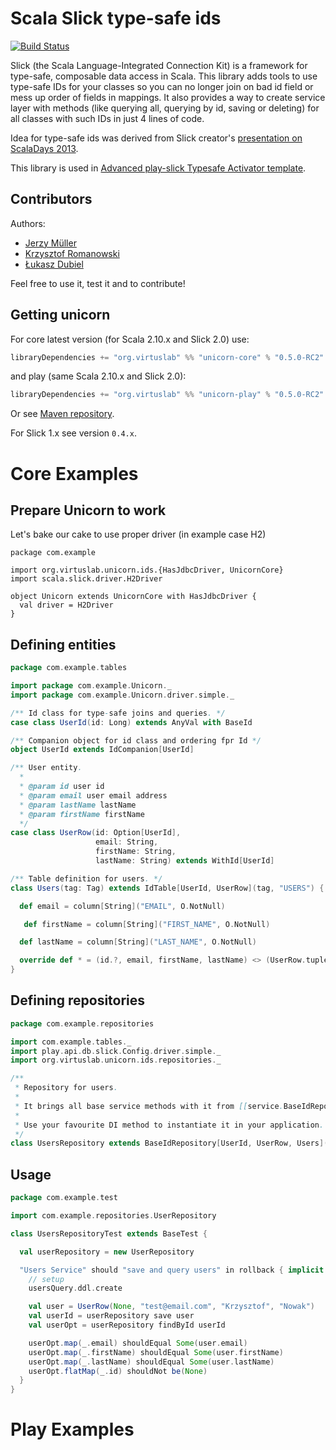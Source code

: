 Scala Slick type-safe ids
=========================
[![Build Status](https://travis-ci.org/VirtusLab/unicorn.svg?branch=master)](https://travis-ci.org/VirtusLab/unicorn)

Slick (the Scala Language-Integrated Connection Kit) is a framework for type-safe, composable data access in Scala. This library adds tools to use type-safe IDs for your classes so you can no longer join on bad id field or mess up order of fields in mappings. It also provides a way to create service layer with methods (like querying all, querying by id, saving or deleting) for all classes with such IDs in just 4 lines of code.

Idea for type-safe ids was derived from Slick creator's [presentation on ScalaDays 2013](http://www.parleys.com/play/51c2e20de4b0d38b54f46243/chapter63/about).

This library is used in [Advanced play-slick Typesafe Activator template](https://github.com/VirtusLab/activator-play-advanced-slick).

Contributors
------------
Authors:
* [Jerzy Müller](https://github.com/Kwestor)
* [Krzysztof Romanowski](https://github.com/romanowski)
* [Łukasz Dubiel](https://github.com/bambuchaAdm)

Feel free to use it, test it and to contribute!

Getting unicorn
---------------

For core latest version (for Scala 2.10.x and Slick 2.0) use:

```scala
libraryDependencies += "org.virtuslab" %% "unicorn-core" % "0.5.0-RC2"
```

and play (same Scala 2.10.x and Slick 2.0):

```scala
libraryDependencies += "org.virtuslab" %% "unicorn-play" % "0.5.0-RC2"
```


Or see [Maven repository](http://maven-repository.com/artifact/org.virtuslab/unicorn_2.10).

For Slick 1.x see version `0.4.x`.

Core Examples
=============

Prepare Unicorn to work
-----------------------

Let's bake our cake to use proper driver (in example case H2)

```
package com.example

import org.virtuslab.unicorn.ids.{HasJdbcDriver, UnicornCore}
import scala.slick.driver.H2Driver

object Unicorn extends UnicornCore with HasJdbcDriver {
  val driver = H2Driver
}
```

Defining entities
-----------------

```scala
package com.example.tables

import package com.example.Unicorn._
import package com.example.Unicorn.driver.simple._

/** Id class for type-safe joins and queries. */
case class UserId(id: Long) extends AnyVal with BaseId

/** Companion object for id class and ordering fpr Id */
object UserId extends IdCompanion[UserId]

/** User entity.
  *
  * @param id user id
  * @param email user email address
  * @param lastName lastName
  * @param firstName firstName
  */
case class UserRow(id: Option[UserId],
                   email: String,
                   firstName: String,
                   lastName: String) extends WithId[UserId]

/** Table definition for users. */
class Users(tag: Tag) extends IdTable[UserId, UserRow](tag, "USERS") {

  def email = column[String]("EMAIL", O.NotNull)

   def firstName = column[String]("FIRST_NAME", O.NotNull)

  def lastName = column[String]("LAST_NAME", O.NotNull)

  override def * = (id.?, email, firstName, lastName) <> (UserRow.tupled, UserRow.unapply)
}
```

Defining repositories
---------------------

```scala
package com.example.repositories

import com.example.tables._
import play.api.db.slick.Config.driver.simple._
import org.virtuslab.unicorn.ids.repositories._

/**
 * Repository for users.
 *
 * It brings all base service methods with it from [[service.BaseIdRepository]], but you can add yours as well.
 *
 * Use your favourite DI method to instantiate it in your application.
 */
class UsersRepository extends BaseIdRepository[UserId, UserRow, Users](TableQuery[Users])
```

Usage
-----

```scala
package com.example.test

import com.example.repositories.UserRepository

class UsersRepositoryTest extends BaseTest {

  val userRepository = new UserRepository

  "Users Service" should "save and query users" in rollback { implicit session =>
    // setup
    usersQuery.ddl.create

    val user = UserRow(None, "test@email.com", "Krzysztof", "Nowak")
    val userId = userRepository save user
    val userOpt = userRepository findById userId

    userOpt.map(_.email) shouldEqual Some(user.email)
    userOpt.map(_.firstName) shouldEqual Some(user.firstName)
    userOpt.map(_.lastName) shouldEqual Some(user.lastName)
    userOpt.flatMap(_.id) shouldNot be(None)
  }
}
```


Play Examples
=============


